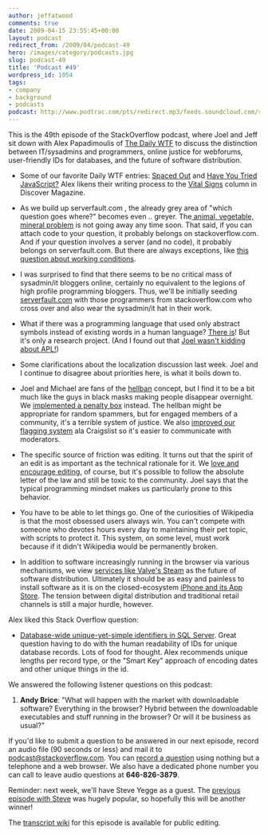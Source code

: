 ```yaml
---
author: jeffatwood
comments: true
date: 2009-04-15 23:55:45+00:00
layout: podcast
redirect_from: /2009/04/podcast-49
hero: /images/category/podcasts.jpg
slug: podcast-49
title: 'Podcast #49'
wordpress_id: 1054
tags:
- company
- background
- podcasts
podcast: http://www.podtrac.com/pts/redirect.mp3/feeds.soundcloud.com/stream/14377437-stack-exchange-stack-overflow-podcast-29.mp3
---
```



This is the 49th episode of the StackOverflow podcast, where Joel and Jeff sit down with Alex Papadimoulis of [The Daily WTF](http://thedailywtf.com/) to discuss the distinction between IT/sysadmins and programmers, online justice for webforums, user-friendly IDs for databases, and the future of software distribution.








  * Some of our favorite Daily WTF entries: [Spaced Out](http://thedailywtf.com/articles/spaced-out.aspx) and [Have You Tried JavaScript?](http://thedailywtf.com/Articles/Straight_Shooter_for_Upper_Management.aspx) Alex likens their writing process to the [Vital Signs](http://discovermagazine.com/2005/may/vital-signs) column in Discover Magazine.


  * As we build up serverfault.com , the already grey area of "which question goes where?" becomes even .. greyer. The[ animal, vegetable, mineral problem](http://www.codinghorror.com/blog/archives/000462.html) is not going away any time soon. That said, if you can attach code to your question, it probably belongs on stackoverflow.com. And if your question involves a server (and no code), it probably belongs on serverfault.com. But there are always exceptions, like [this question about working conditions](http://stackoverflow.com/questions/741581/what-are-the-worst-working-conditions-you-have-written-code-in).


  * I was surprised to find that there seems to be no critical mass of sysadmin/it bloggers online, certainly no equivalent to the legions of high profile programming bloggers. Thus, we'll be initially seeding [serverfault.com](http://serverfault.com) with those programmers from stackoverflow.com who cross over and also wear the sysadmin/it hat in their work.


  * What if there was a programming language that used only abstract symbols instead of existing words in a human language? [There is](http://www.mste.uiuc.edu/courses/ci407su02/students/mthunter/project-final/)! But it's only a research project. (And I found out that [Joel wasn't kidding about APL!](http://en.wikipedia.org/wiki/APL_(programming_language)))


  * Some clarifications about the localization discussion last week. Joel and I continue to disagree about priorities here, is what it boils down to.


  * Joel and Michael are fans of the [hellban](http://www.urbandictionary.com/define.php?term=hellban) concept, but I find it to be a bit much like the guys in black masks making people disappear overnight. We [implemented a penalty box](http://blog.stackoverflow.com/2009/04/a-day-in-the-penalty-box/) instead. The hellban might be appropriate for random spammers, but for engaged members of a community, it's a terrible system of justice. We also [improved our flagging system](http://blog.stackoverflow.com/2009/04/raising-a-red-flag/) ala Craigslist so it's easier to communicate with moderators.  



  * The specific source of friction was editing. It turns out that the spirit of an edit is as important as the technical rationale for it. We [love and encourage editing](http://blog.stackoverflow.com/2009/04/in-defense-of-editing/), of course, but it's possible to follow the absolute letter of the law and still be toxic to the community. Joel says that the typical programming mindset makes us particularly prone to this behavior.


  * You have to be able to let things go. One of the curiosities of Wikipedia is that the most obsessed users always win. You can't compete with someone who devotes hours every day to maintaining their pet topic, with scripts to protect it. This system, on some level, must work because if it didn't Wikipedia would be permanently broken.


  * In addition to software increasingly running in the browser via various mechanisms, we view [services like Valve's Steam](http://store.steampowered.com/) as the future of software distribution. Ultimately it should be as easy and painless to install software as it is on the closed-ecosystem [iPhone and its App Store](http://www.apple.com/iphone/appstore/). The tension between digital distribution and traditional retail channels is still a major hurdle, however.




Alex liked this Stack Overflow question:






  * [Database-wide unique-yet-simple identifiers in SQL Server](http://stackoverflow.com/questions/721497/database-wide-unique-yet-simple-identifiers-in-sql-server). Great question having to do with the human readability of IDs for unique database records. Lots of food for thought. Alex recommends unique lengths per record type, or the "Smart Key" approach of encoding dates and other unique things in the id.  





We answered the following listener questions on this podcast:






  1. **Andy Brice**: "What will happen with the market with downloadable software? Everything in the browser? Hybrid between the downloadable executables and stuff running in the browser? Or will it be business as usual?"  






If you'd like to submit a question to be answered in our next episode, record an audio file (90 seconds or less) and mail it to [podcast@stackoverflow.com](mailto:podcast@stackoverflow.com). You can [record a question](http://blog.stackoverflow.com/index.php/2008/05/recording-podcast-questions-using-your-telephone/) using nothing but a telephone and a web browser. We also have a dedicated phone number you can call to leave audio questions at **646-826-3879**.





Reminder: next week, we'll have Steve Yegge as a guest. The [previous episode with Steve](http://blog.stackoverflow.com/2008/10/podcast-25/) was hugely popular, so hopefully this will be another winner!





The [transcript wiki](https://stackoverflow.fogbugz.com/default.asp?pg=pgWiki&command=view&ixWikiPage=29041) for this episode is available for public editing.


